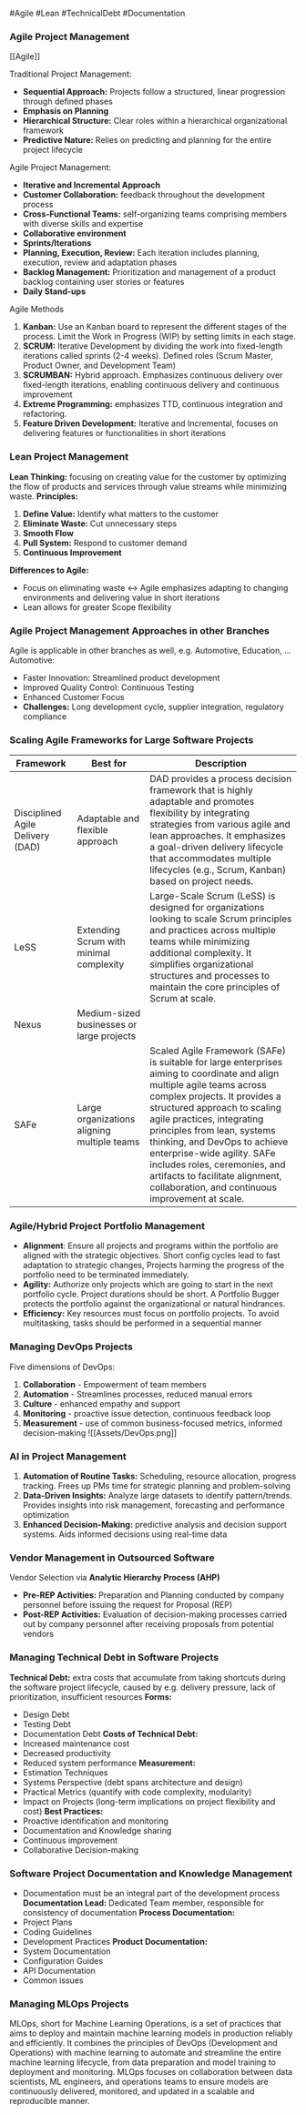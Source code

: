 #Agile #Lean #TechnicalDebt #Documentation
### Agile Project Management
[[Agile]]

Traditional Project Management:
- **Sequential Approach:** Projects follow a structured, linear progression through defined phases
- **Emphasis on Planning**
- **Hierarchical Structure:** Clear roles within a hierarchical organizational framework
- **Predictive Nature:** Relies on predicting and planning for the entire project lifecycle

Agile Project Management:
- **Iterative and Incremental Approach**
- **Customer Collaboration:** feedback throughout the development process
- **Cross-Functional Teams:** self-organizing teams comprising members with diverse skills and expertise
- **Collaborative environment**
- **Sprints/Iterations**
- **Planning, Execution, Review:** Each iteration includes planning, execution, review and adaptation phases
- **Backlog Management:** Prioritization and management of a product  backlog containing user stories or features
- **Daily Stand-ups**

Agile Methods
1. **Kanban:** Use an Kanban board to represent the different stages of the process. Limit the Work in Progress (WIP) by setting limits in each stage. 
2. **SCRUM:** Iterative Development by dividing the work into fixed-length iterations called sprints (2-4 weeks). Defined roles (Scrum Master, Product Owner, and Development Team)
3. **SCRUMBAN:** Hybrid approach. Emphasizes continuous delivery over fixed-length iterations, enabling continuous delivery and continuous improvement
4. **Extreme Programming:** emphasizes TTD, continuous integration and refactoring. 
5. **Feature Driven Development:** Iterative and Incremental, focuses on delivering features or functionalities in short iterations


### Lean Project Management
**Lean Thinking:** focusing on creating value for the customer by optimizing the flow of products and services through value streams while minimizing waste.
**Principles:**
1. **Define Value:** Identify what matters to the customer
2. **Eliminate Waste:** Cut unnecessary steps
3. **Smooth Flow**
4. **Pull System:** Respond to customer demand
5. **Continuous Improvement**

**Differences to Agile:**
- Focus on eliminating waste <-> Agile emphasizes adapting to changing environments and delivering value in short iterations
- Lean allows for greater Scope flexibility

### Agile Project Management Approaches in other Branches
Agile is applicable in other branches as well, e.g. Automotive, Education, ...
Automotive:
- Faster Innovation: Streamlined product development
- Improved Quality Control: Continuous Testing
- Enhanced Customer Focus
- **Challenges:** Long development cycle, supplier integration, regulatory compliance

### Scaling Agile Frameworks for Large Software Projects

| Framework                        | Best for                                    | Description                                                                                                                                                                                                                                                                                                                                                                                                                               |
| -------------------------------- | ------------------------------------------- | ----------------------------------------------------------------------------------------------------------------------------------------------------------------------------------------------------------------------------------------------------------------------------------------------------------------------------------------------------------------------------------------------------------------------------------------- |
| Disciplined Agile Delivery (DAD) | Adaptable and flexible approach             | DAD provides a process decision framework that is highly adaptable and promotes flexibility by integrating strategies from various agile and lean approaches. It emphasizes a goal-driven delivery lifecycle that accommodates multiple lifecycles (e.g., Scrum, Kanban) based on project needs.                                                                                                                                          |
| LeSS                             | Extending Scrum with minimal complexity     | Large-Scale Scrum (LeSS) is designed for organizations looking to scale Scrum principles and practices across multiple teams while minimizing additional complexity. It simplifies organizational structures and processes to maintain the core principles of Scrum at scale.                                                                                                                                                             |
| Nexus                            | Medium-sized businesses or large projects   |                                                                                                                                                                                                                                                                                                                                                                                                                                           |
| SAFe                             | Large organizations aligning multiple teams | Scaled Agile Framework (SAFe) is suitable for large enterprises aiming to coordinate and align multiple agile teams across complex projects. It provides a structured approach to scaling agile practices, integrating principles from lean, systems thinking, and DevOps to achieve enterprise-wide agility. SAFe includes roles, ceremonies, and artifacts to facilitate alignment, collaboration, and continuous improvement at scale. |

### Agile/Hybrid Project Portfolio Management

- **Alignment**: Ensure all projects and programs within the portfolio are aligned with the strategic objectives. Short config cycles lead to fast adaptation to strategic changes, Projects harming the progress of the portfolio need to be terminated immediately.
- **Agility:** Authorize only projects which are going to start in the next portfolio cycle. Project durations should be short. A Portfolio Bugger protects the portfolio against the organizational or natural hindrances.
- **Efficiency:** Key resources must focus on portfolio projects. To avoid multitasking, tasks should be performed in a sequential manner

### Managing DevOps Projects

Five dimensions of DevOps:
1. **Collaboration** - Empowerment of team members
2. **Automation** - Streamlines processes, reduced manual errors
3. **Culture** - enhanced empathy and support
4. **Monitoring** - proactive issue detection, continuous feedback loop
5. **Measurement** - use of common business-focused metrics, informed decision-making
![[Assets/DevOps.png]]

### AI in Project Management
1. **Automation of Routine Tasks:** Scheduling, resource allocation, progress tracking. Frees up PMs time for strategic planning and problem-solving
2. **Data-Driven Insights:** Analyze large datasets to identify pattern/trends. Provides insights into risk management, forecasting and performance optimization
3. **Enhanced Decision-Making:** predictive analysis and  decision support systems. Aids informed decisions using real-time data

### Vendor Management in Outsourced Software
Vendor Selection via **Analytic Hierarchy Process (AHP)**
- **Pre-REP Activities:** Preparation and Planning conducted by company personnel before issuing the request for Proposal (REP)
- **Post-REP Activities:** Evaluation of decision-making processes carried out by company personnel after receiving proposals from potential vendors

### Managing Technical Debt in Software Projects
**Technical Debt:** extra costs that accumulate from taking shortcuts during the software project lifecycle, caused by e.g. delivery pressure, lack of prioritization, insufficient resources
**Forms:**
- Design Debt
- Testing Debt
- Documentation Debt
**Costs of Technical Debt:**
- Increased maintenance cost
- Decreased productivity
- Reduced system performance
**Measurement:**
- Estimation Techniques 
- Systems Perspective (debt spans architecture and design)
- Practical Metrics (quantify with code complexity, modularity)
- Impact on Projects (long-term implications on project flexibility and cost)
**Best Practices:**
- Proactive identification and monitoring
- Documentation and Knowledge sharing
- Continuous improvement
- Collaborative Decision-making

### Software Project Documentation and Knowledge Management
- Documentation must be an integral part of the development process
**Documentation Lead:** Dedicated Team member, responsible for consistency of documentation
**Process Documentation:**
- Project Plans
- Coding Guidelines
- Development Practices
**Product Documentation:**
- System Documentation
- Configuration Guides
- API Documentation
- Common issues
### Managing MLOps Projects

MLOps, short for Machine Learning Operations, is a set of practices that aims to deploy and maintain machine learning models in production reliably and efficiently. It combines the principles of DevOps (Development and Operations) with machine learning to automate and streamline the entire machine learning lifecycle, from data preparation and model training to deployment and monitoring. MLOps focuses on collaboration between data scientists, ML engineers, and operations teams to ensure models are continuously delivered, monitored, and updated in a scalable and reproducible manner.